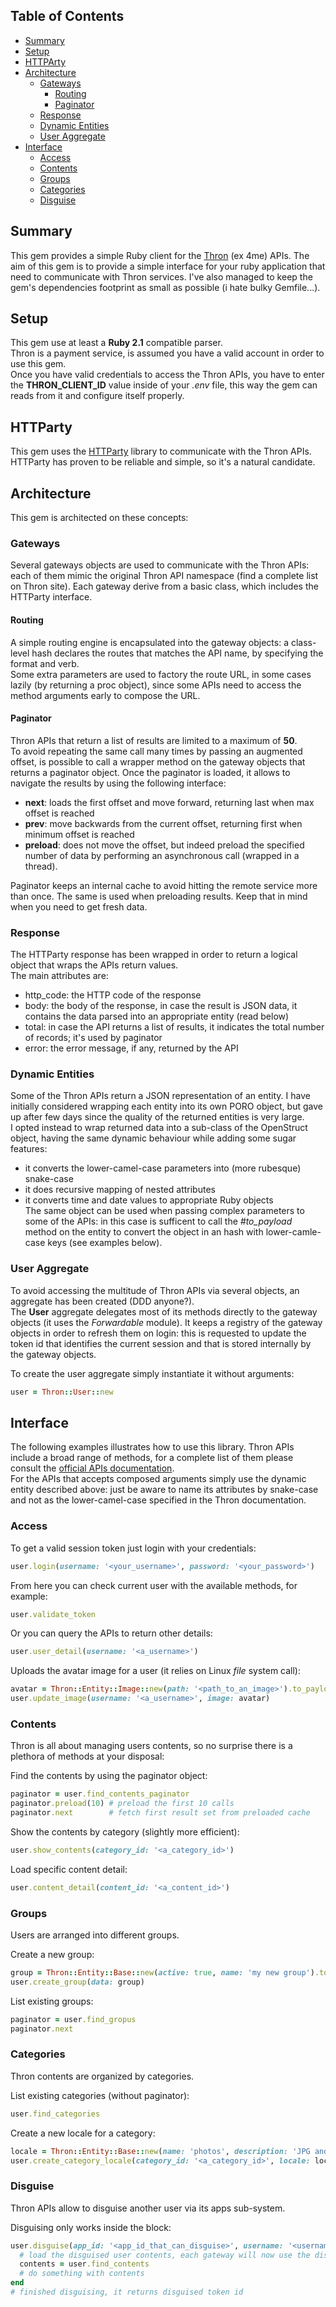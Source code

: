 ## Table of Contents
* [Summary](#summary)
* [Setup](#setup)
* [HTTPArty](#httparty)
* [Architecture](#architecture)
  * [Gateways](#gateways)
    * [Routing](#routing)
    * [Paginator](#paginator)
  * [Response](#response)
  * [Dynamic Entities](#dynamic-entities)
  * [User Aggregate](#user-aggregate)
* [Interface](#interface)
  * [Access](#access)
  * [Contents](#contents)
  * [Groups](#groups)
  * [Categories](#categories)
  * [Disguise](#disguise)

## Summary
This gem provides a simple Ruby client for the [Thron](https://developer.4me.it/index.php) (ex 4me) APIs.
The aim of this gem is to provide a simple interface for your ruby application
that need to communicate with Thron services. 
I've also managed to keep the gem's dependencies footprint as small as possible (i
hate bulky Gemfile...).

## Setup
This gem use at least a **Ruby 2.1** compatible parser.  
Thron is a payment service, is assumed you have a valid account in order to use this gem.  
Once you have valid credentials to access the Thron APIs, you have to enter the **THRON_CLIENT_ID** value
inside of your *.env* file, this way the gem can reads from it and configure itself properly.

## HTTParty
This gem uses the [HTTParty](https://github.com/jnunemaker/httparty) library to communicate with the Thron APIs.
HTTParty has proven to be reliable and simple, so it's a natural candidate.

## Architecture
This gem is architected on these concepts:

### Gateways
Several gateways objects are used to communicate with the Thron APIs: each of them
mimic the original Thron API namespace (find a complete list on Thron site).
Each gateway derive from a basic class, which includes the HTTParty interface.

#### Routing
A simple routing engine is encapsulated into the gateway objects: a class-level
hash declares the routes that matches the API name, by specifying the
format and verb.  
Some extra parameters are used to factory the route URL, in some cases lazily (by returning a proc object), since some APIs need to access the method arguments early to compose the URL.

#### Paginator
Thron APIs that return a list of results are limited to a maximum of **50**.  
To avoid repeating the same call many times by passing an augmented offset, 
is possible to call a wrapper method on the gateway objects that returns a paginator object.
Once the paginator is loaded, it allows to navigate the results by using the following interface:
* **next**: loads the first offset and move forward, returning last when max offset is reached
* **prev**: move backwards from the current offset, returning first when minimum offset is reached
* **preload**: does not move the offset, but indeed preload the specified number of
  data by performing an asynchronous call (wrapped in a thread).

Paginator keeps an internal cache to avoid hitting the remote service more than
once. The same is used when preloading results. Keep that in mind when you need to get fresh data.

### Response
The HTTParty response has been wrapped in order to return a logical object that wraps the APIs return values.  
The main attributes are:
* http_code: the HTTP code of the response
* body: the body of the response, in case the result is JSON data, it contains the data parsed into an appropriate entity (read below)
* total: in case the API returns a list of results, it indicates the total number of records; it's used by paginator
* error: the error message, if any, returned by the API

### Dynamic Entities
Some of the Thron APIs return a JSON representation of an entity. I have initially
considered wrapping each entity into its own PORO object, but gave up after few
days since the quality of the returned entities is very large.  
I opted instead to wrap returned data into a sub-class of the OpenStruct object, having the same
dynamic behaviour while adding some sugar features:
* it converts the lower-camel-case parameters into (more rubesque) snake-case
* it does recursive mapping of nested attributes
* it converts time and date values to appropriate Ruby objects  
The same object can be used when passing complex parameters to some of the APIs: in this case is sufficent to call the *#to_payload* method on the entity
to convert the object in an hash with lower-camle-case keys (see examples below).

### User Aggregate
To avoid accessing the multitude of Thron APIs via several objects, an aggregate has been created (DDD anyone?).  
The **User** aggregate delegates most of its methods directly to the gateway objects (it uses the *Forwardable* module).
It keeps a registry of the gateway objects in order to refresh them on login: this
is requested to update the token id that identifies the current session and that is
stored internally by the gateway objects.

To create the user aggregate simply instantiate it without arguments:
```ruby
user = Thron::User::new
```

## Interface
The following examples illustrates how to use this library.
Thron APIs include a broad range of methods, for a complete list of them please  consult the [official APIs documentation](https://developer.thron.com/index.php).  
For the APIs that accepts composed arguments simply use the dynamic entity described
above: just be aware to name its attributes by snake-case and not as the 
lower-camel-case specified in the Thron documentation.

### Access
To get a valid session token just login with your credentials:
```ruby
user.login(username: '<your_username>', password: '<your_password>')
```
From here you can check current user with the available methods, for example:
```ruby
user.validate_token
```
Or you can query the APIs to return other details:
```ruby
user.user_detail(username: '<a_username>')
```
Uploads the avatar image for a user (it relies on Linux *file* system call):
```ruby
avatar = Thron::Entity::Image::new(path: '<path_to_an_image>').to_payload
user.update_image(username: '<a_username>', image: avatar)
```

### Contents
Thron is all about managing users contents, so no surprise there is a plethora of
methods at your disposal:

Find the contents by using the paginator object:
```ruby
paginator = user.find_contents_paginator
paginator.preload(10) # preload the first 10 calls
paginator.next        # fetch first result set from preloaded cache
```
Show the contents by category (slightly more efficient):
```ruby
user.show_contents(category_id: '<a_category_id>')
```
Load specific content detail:
```ruby
user.content_detail(content_id: '<a_content_id>')
```

### Groups
Users are arranged into different groups.

Create a new group:
```ruby
group = Thron::Entity::Base::new(active: true, name: 'my new group').to_payload
user.create_group(data: group)
```
List existing groups:
```ruby
paginator = user.find_gropus
paginator.next
```

### Categories
Thron contents are organized by categories.

List existing categories (without paginator):
```ruby
user.find_categories
```
Create a new locale for a category:
```ruby
locale = Thron::Entity::Base::new(name: 'photos', description: 'JPG and PNG images', locale: 'EN')
user.create_category_locale(category_id: '<a_category_id>', locale: locale)
```

### Disguise
Thron APIs allow to disguise another user via its apps sub-system.

Disguising only works inside the block:
```ruby
user.disguise(app_id: '<app_id_that_can_disguise>', username: '<username_to_disguise>') do
  # load the disguised user contents, each gateway will now use the disguised token id
  contents = user.find_contents
  # do something with contents
end
# finished disguising, it returns disguised token id
```
